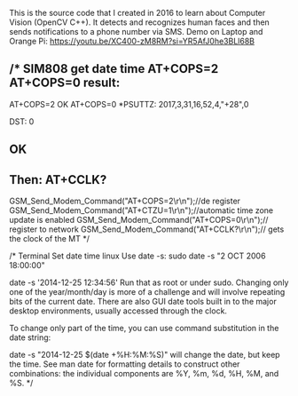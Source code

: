 This is the source code that I created in 2016 to learn about Computer Vision (OpenCV C++). It detects and recognizes human faces and then sends notifications to a phone number via SMS.
Demo on Laptop and Orange Pi: https://youtu.be/XC400-zM8RM?si=YR5AfJ0he3BLl68B

/* SIM808 get date time
AT+COPS=2
AT+COPS=0
result:
----------------------------------------
AT+COPS=2
OK
AT+COPS=0
*PSUTTZ: 2017,3,31,16,52,4,"+28",0

DST: 0

OK
-------------------------------------------

Then: 
AT+CCLK?
--------------------------------------------

GSM_Send_Modem_Command("AT+COPS=2\r\n");//de register
GSM_Send_Modem_Command("AT+CTZU=1\r\n");//automatic time zone update is enabled
GSM_Send_Modem_Command("AT+COPS=0\r\n");// register to network
GSM_Send_Modem_Command("AT+CCLK?\r\n");// gets the clock of the MT
*/

/*
Terminal Set date time linux
Use date -s: sudo date -s "2 OCT 2006 18:00:00"

date -s '2014-12-25 12:34:56'
Run that as root or under sudo. Changing only one of the year/month/day is more of a challenge and will involve repeating bits of the current date. There are also GUI date tools built in to the major desktop environments, usually accessed through the clock.

To change only part of the time, you can use command substitution in the date string:

date -s "2014-12-25 $(date +%H:%M:%S)"
will change the date, but keep the time. See man date for formatting details to construct other combinations: the individual components are %Y, %m, %d, %H, %M, and %S.
*/
